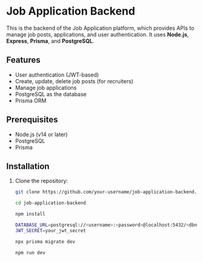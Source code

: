 # Job Application Backend

This is the backend of the Job Application platform, which provides APIs to manage job posts, applications, and user authentication. It uses **Node.js**, **Express**, **Prisma**, and **PostgreSQL**.

## Features

- User authentication (JWT-based)
- Create, update, delete job posts (for recruiters)
- Manage job applications
- PostgreSQL as the database
- Prisma ORM

## Prerequisites

- Node.js (v14 or later)
- PostgreSQL
- Prisma

## Installation

1. Clone the repository:

   ```bash
   git clone https://github.com/your-username/job-application-backend.git

   cd job-application-backend

   npm install

   DATABASE_URL=postgresql://<username>:<password>@localhost:5432/<dbname>?schema=public
   JWT_SECRET=your_jwt_secret

   npx prisma migrate dev

   npm run dev

   ```
